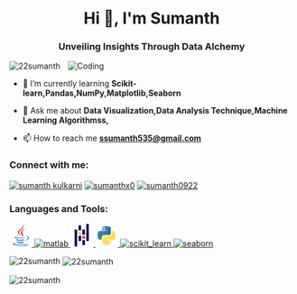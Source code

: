 <h1 align="center">Hi 👋, I'm Sumanth</h1>
<h3 align="center">Unveiling Insights Through Data Alchemy</h3>
<img align="right" alt="Coding" width="400" src="https://media.istockphoto.com/id/1448152453/vector/big-data-technology-and-data-science-illustration-data-flow-concept-querying-analysing.jpg?s=612x612&w=0&k=20&c=To0lhCrVmDYdSkOUOGxGsjlYe0buj_wwGCDqYhF9p2o="

<p align="left"> <img src="https://komarev.com/ghpvc/?username=22sumanth&label=Profile%20views&color=0e75b6&style=flat" alt="22sumanth" /> </p>

- 🌱 I’m currently learning **Scikit-learn,Pandas,NumPy,Matplotlib,Seaborn**

- 💬 Ask me about **Data Visualization,Data Analysis Technique,Machine Learning Algorithmss,**

- 📫 How to reach me **ssumanth535@gmail.com**

<h3 align="left">Connect with me:</h3>
<p align="left">
<a href="https://linkedin.com/in/sumanth kulkarni" target="blank"><img align="center" src="https://raw.githubusercontent.com/rahuldkjain/github-profile-readme-generator/master/src/images/icons/Social/linked-in-alt.svg" alt="sumanth kulkarni" height="30" width="40" /></a>
<a href="https://kaggle.com/sumanthx0" target="blank"><img align="center" src="https://raw.githubusercontent.com/rahuldkjain/github-profile-readme-generator/master/src/images/icons/Social/kaggle.svg" alt="sumanthx0" height="30" width="40" /></a>
<a href="https://www.leetcode.com/sumanth0922" target="blank"><img align="center" src="https://raw.githubusercontent.com/rahuldkjain/github-profile-readme-generator/master/src/images/icons/Social/leet-code.svg" alt="sumanth0922" height="30" width="40" /></a>
</p>

<h3 align="left">Languages and Tools:</h3>
<p align="left"> <a href="https://www.java.com" target="_blank" rel="noreferrer"> <img src="https://raw.githubusercontent.com/devicons/devicon/master/icons/java/java-original.svg" alt="java" width="40" height="40"/> </a> <a href="https://www.mathworks.com/" target="_blank" rel="noreferrer"> <img src="https://upload.wikimedia.org/wikipedia/commons/2/21/Matlab_Logo.png" alt="matlab" width="40" height="40"/> </a> <a href="https://pandas.pydata.org/" target="_blank" rel="noreferrer"> <img src="https://raw.githubusercontent.com/devicons/devicon/2ae2a900d2f041da66e950e4d48052658d850630/icons/pandas/pandas-original.svg" alt="pandas" width="40" height="40"/> </a> <a href="https://www.python.org" target="_blank" rel="noreferrer"> <img src="https://raw.githubusercontent.com/devicons/devicon/master/icons/python/python-original.svg" alt="python" width="40" height="40"/> </a> <a href="https://scikit-learn.org/" target="_blank" rel="noreferrer"> <img src="https://upload.wikimedia.org/wikipedia/commons/0/05/Scikit_learn_logo_small.svg" alt="scikit_learn" width="40" height="40"/> </a> <a href="https://seaborn.pydata.org/" target="_blank" rel="noreferrer"> <img src="https://seaborn.pydata.org/_images/logo-mark-lightbg.svg" alt="seaborn" width="40" height="40"/> </a> </p>

<p><img align="left" src="https://github-readme-stats.vercel.app/api/top-langs?username=22sumanth&show_icons=true&locale=en&layout=compact" alt="22sumanth" /></p>

<p>&nbsp;<img align="center" src="https://github-readme-stats.vercel.app/api?username=22sumanth&show_icons=true&locale=en" alt="22sumanth" /></p>

<p><img align="center" src="https://github-readme-streak-stats.herokuapp.com/?user=22sumanth&" alt="22sumanth" /></p>
